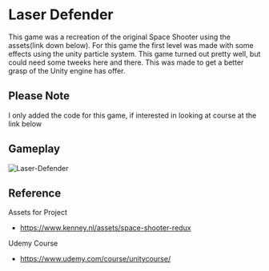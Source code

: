 # Laser Defender
This game was a recreation of the original Space Shooter using the assets(link down below). For this game the first level was made with some effects using the unity particle system. This game turned out pretty well, but could need some tweeks here and there. This was made to get a better grasp of the Unity engine has offer.

## Please Note
I only added the code for this game, if interested in looking at course at the link below

## Gameplay
![Laser-Defender](Demo/block_breaker.gif)

## Reference
Assets for Project
* https://www.kenney.nl/assets/space-shooter-redux 

Udemy Course
* https://www.udemy.com/course/unitycourse/
